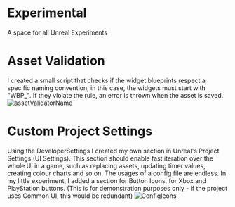 # Experimental
A space for all Unreal Experiments

# Asset Validation
I created a small script that checks if the widget blueprints respect a specific naming convention, in this case, the widgets must start with "WBP_". If they violate the rule, an error is thrown when the asset is saved.
![assetValidatorName](https://github.com/yallen99/Experimental/assets/55985184/53cd04be-7e47-493a-9105-2a416affd703)

# Custom Project Settings 
Using the DeveloperSettings I created my own section in Unreal's Project Settings (UI Settings). This section should enable fast iteration over the whole UI in a game, such as replacing assets, updating timer values, creating colour charts and so on. The usages of a config file are endless. In my little experiment, I added a section for Button Icons, for Xbox and PlayStation buttons. (This is for demonstration purposes only - if the project uses Common UI, this would be redundant)
![ConfigIcons](https://github.com/yallen99/Experimental/assets/55985184/03317889-db4c-4aea-9bf2-5aa22cdde5d2)
